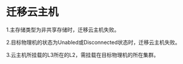 # 迁移云主机
1.主存储类型为非共享存储时，迁移云主机失败。

2.目标物理机的状态为Unabled或Disconnected状态时，迁移云主机失败。

3.云主机所挂载的L3所在的L2，需挂载在目标物理机的所在集群。